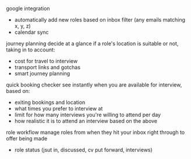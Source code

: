 google integration
- automatically add new roles based on inbox filter (any emails matching x, y, z)
- calendar sync

journey planning
decide at a glance if a role's location is suitable or not, taking in to account:
- cost for travel to interview
- transport links and gotchas
- smart journey planning

quick booking checker
see instantly when you are available for interview, based on:
- exiting bookings and location
- what times you prefer to interview at
- limit for how many interviews you're willing to attend per day
- how realistic it is to attend an interview based on the above

role workflow
manage roles from when they hit your inbox right through to offer being made
- role status (jsut in, discussed, cv put forward, interviews)